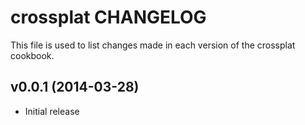 crossplat CHANGELOG
========================
This file is used to list changes made in each version of the crossplat cookbook.

v0.0.1 (2014-03-28)
-------------------
- Initial release
